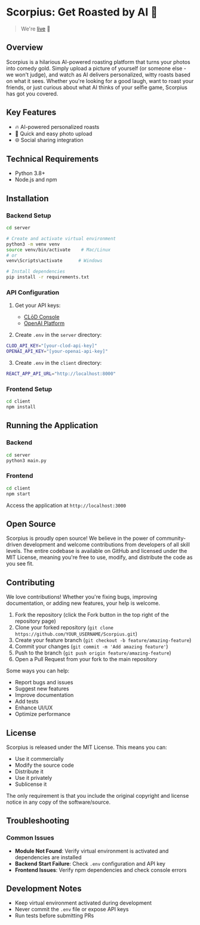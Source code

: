# Scorpius: Get Roasted by AI 🤖

> We're [live](https://scorpius.onrender.com/) 🎉

## Overview

Scorpius is a hilarious AI-powered roasting platform that turns your photos into comedy gold. Simply upload a picture of yourself (or someone else - we won't judge), and watch as AI delivers personalized, witty roasts based on what it sees. Whether you're looking for a good laugh, want to roast your friends, or just curious about what AI thinks of your selfie game, Scorpius has got you covered.

## Key Features

- 🔥 AI-powered personalized roasts
- 📸 Quick and easy photo upload
- 🌐 Social sharing integration

## Technical Requirements

- Python 3.8+
- Node.js and npm

## Installation

### Backend Setup

```bash
cd server

# Create and activate virtual environment
python3 -m venv venv
source venv/bin/activate    # Mac/Linux
# or
venv\Scripts\activate      # Windows

# Install dependencies
pip install -r requirements.txt
```

### API Configuration

1. Get your API keys:

   - [CLōD Console](https://dashboard.clod.io/api-key)
   - [OpenAI Platform](https://platform.openai.com/api-keys)

2. Create `.env` in the `server` directory:

```bash
CLOD_API_KEY="[your-clod-api-key]"
OPENAI_API_KEY="[your-openai-api-key]"
```

3. Create `.env` in the `client` directory:

```bash
REACT_APP_API_URL="http://localhost:8000"
```

### Frontend Setup

```bash
cd client
npm install
```

## Running the Application

### Backend

```bash
cd server
python3 main.py
```

### Frontend

```bash
cd client
npm start
```

Access the application at `http://localhost:3000`

## Open Source

Scorpius is proudly open source! We believe in the power of community-driven development and welcome contributions from developers of all skill levels. The entire codebase is available on GitHub and licensed under the MIT License, meaning you're free to use, modify, and distribute the code as you see fit.

## Contributing

We love contributions! Whether you're fixing bugs, improving documentation, or adding new features, your help is welcome.

1. Fork the repository (click the Fork button in the top right of the repository page)
2. Clone your forked repository (`git clone https://github.com/YOUR_USERNAME/Scorpius.git`)
3. Create your feature branch (`git checkout -b feature/amazing-feature`)
4. Commit your changes (`git commit -m 'Add amazing feature'`)
5. Push to the branch (`git push origin feature/amazing-feature`)
6. Open a Pull Request from your fork to the main repository

Some ways you can help:

- Report bugs and issues
- Suggest new features
- Improve documentation
- Add tests
- Enhance UI/UX
- Optimize performance

## License

Scorpius is released under the MIT License. This means you can:

- Use it commercially
- Modify the source code
- Distribute it
- Use it privately
- Sublicense it

The only requirement is that you include the original copyright and license notice in any copy of the software/source.

## Troubleshooting

### Common Issues

- **Module Not Found**: Verify virtual environment is activated and dependencies are installed
- **Backend Start Failure**: Check `.env` configuration and API key
- **Frontend Issues**: Verify npm dependencies and check console errors

## Development Notes

- Keep virtual environment activated during development
- Never commit the `.env` file or expose API keys
- Run tests before submitting PRs
